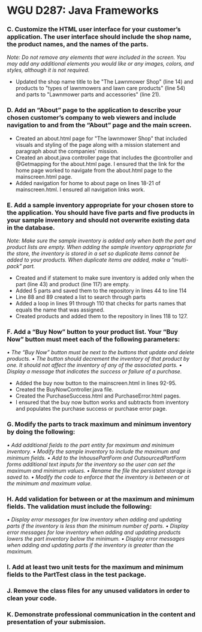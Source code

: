 # **WGU D287: Java Frameworks**

### **C. Customize the HTML user interface for your customer’s application. The user interface should include the shop name, the product names, and the names of the parts.**

_Note: Do not remove any elements that were included in the screen. You may add any additional elements you would like or any images, colors, and styles, although it is not required._

* Updated the shop name title to be "The Lawnmower Shop" (line 14) and products to "types of lawnmowers and lawn care products" (line 54) and parts to "Lawnmower parts and accessories" (line 21).




### **D.  Add an “About” page to the application to describe your chosen customer’s company to web viewers and include navigation to and from the “About” page and the main screen.**

* Created an about.html page for "The lawnmower Shop" that included visuals and styling of the page along with a mission statement and paragraph about the companies' mission. 
* Created an about.java controller page that includes the @controller and @Getmapping for the about.html page. I ensured that the link for the home page worked to navigate from the about.html page to the mainscreen.html page. 
* Added navigation for home to about page on lines 18-21 of mainscreen.html. I ensured all navigation links work. 

### **E.  Add a sample inventory appropriate for your chosen store to the application. You should have five parts and five products in your sample inventory and should not overwrite existing data in the database.**

_Note: Make sure the sample inventory is added only when both the part and product lists are empty. When adding the sample inventory appropriate for the store, the inventory is stored in a set so duplicate items cannot be added to your products. When duplicate items are added, make a “multi-pack” part._

* Created and if statement to make sure inventory is added only when the part (line 43) and product (line 117) are empty.
* Added 5 parts and saved them to the repository in lines 44 to line 114
* Line 88 and 89 created a list to search through parts
* Added a loop in lines 91 through 110 that checks for parts names that equals the name that was assigned.
* Created products and added them to the repository in lines 118 to 127. 


### **F.  Add a “Buy Now” button to your product list. Your “Buy Now” button must meet each of the following parameters:**

_•  The “Buy Now” button must be next to the buttons that update and delete products.
• The button should decrement the inventory of that product by one. It should not affect the inventory of any of the associated parts.
•  Display a message that indicates the success or failure of a purchase._

* Added the buy now button to the mainscreen.html in lines 92-95.
* Created the BuyNowController.java file.
* Created the PurchaseSuccess.html and PurchaseError.html pages. 
* I ensured that the buy now button works and subtracts from inventory and populates the purchase success or purchase error page. 



### **G.  Modify the parts to track maximum and minimum inventory by doing the following:**

_•  Add additional fields to the part entity for maximum and minimum inventory.
•  Modify the sample inventory to include the maximum and minimum fields.
•  Add to the InhousePartForm and OutsourcedPartForm forms additional text inputs for the inventory so the user can set the maximum and minimum values.
•  Rename the file the persistent storage is saved to.
•  Modify the code to enforce that the inventory is between or at the minimum and maximum value._





### **H.  Add validation for between or at the maximum and minimum fields. The validation must include the following:** 

_•  Display error messages for low inventory when adding and updating parts if the inventory is less than the minimum number of parts.
•  Display error messages for low inventory when adding and updating products lowers the part inventory below the minimum.
•  Display error messages when adding and updating parts if the inventory is greater than the maximum._





### **I.  Add at least two unit tests for the maximum and minimum fields to the PartTest class in the test package.**





### **J.  Remove the class files for any unused validators in order to clean your code.**




### **K.  Demonstrate professional communication in the content and presentation of your submission.**